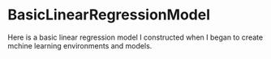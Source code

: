 # BasicLinearRegressionModel
Here is a basic linear regression model I constructed when I began to create mchine learning environments and models.
